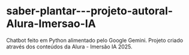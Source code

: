 # saber-plantar---projeto-autoral-Alura-Imersao-IA
Chatbot feito em Python alimentado pelo Google Gemini. 
Projeto criado através dos conteúdos da Alura - Imersão IA 2025.

